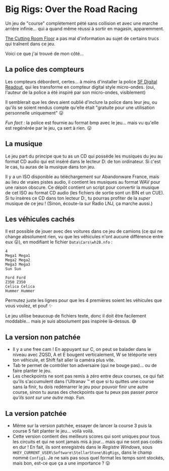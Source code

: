 # Big Rigs: Over the Road Racing

Un jeu de "course" complètement pété sans collision et avec une marche arrière infinie... qui a quand même réussi à sortir en magasin, apparemment.

[The Cutting Room Floor](https://tcrf.net/Big_Rigs:_Over_the_Road_Racing) a pas mal d'information au sujet de certains trucs qui traînent dans ce jeu.

Voici ce que j'ai trouvé de mon côté...

## La police des compteurs

Les compteurs débordent, certes... à moins d'installer la police [SF Digital Readout](https://www.1001fonts.com/digital-readout-font.html), qui les transforme en compteur digital style micro-ondes. (oui, l'auteur de la police a été inspiré par son micro-ondes, visiblement)

Il semblerait que les devs aient oublié d'inclure la police dans leur jeu, ou qu'ils se soient rendus compte qu'elle était "gratuite pour une utilisation personnelle uniquement" :stuck_out_tongue:

_Fun fact :_ la police est fournie au format bmp avec le jeu... mais vu qu'elle est regénérée par le jeu, ça sert à rien. :stuck_out_tongue:

## La musique

Le jeu part du principe que tu as un CD qui possède les musiques du jeu au format CD audio qui est inséré dans le lecteur D: de ton ordinateur. Si c'est le cas, tu auras de la musique dans ton jeu.

Il y a un ISO disponible au téléchargement sur Abandonware France, mais au lieu de vraies pistes audio, il contient les musiques au format WAV pour une raison obscure. Ce dépôt contient un script pour convertir la musique de cet ISO au format CD audio (les fichiers de sortie sont un BIN et un CUE). Si tu insères ce CD dans ton lecteur D:, tu pourras profiter de la _super_ musique de ce jeu ! (Sinon, écoute-la sur Radio LNJ, ça marche aussi.)

## Les véhicules cachés

Il est possible de jouer avec des voitures dans ce jeu de camions (ce qui ne change absolument rien, vu que les véhicules n'ont aucune différence entre eux :stuck_out_tongue:), en modifiant le fichier `Data\Cars\wh28.nfo` :

```
4
Mega1 Mega1
Mega2 Mega2
Mega3 Mega3
Sun Sun

Ford Ford
Z350 Z350
Celica Celica
Hummer Hummer
```

Permutez juste les lignes pour que les 4 premières soient les véhicules que vous voulez, et pouf :sparkles:

Le jeu utilise beaucoup de fichiers texte, donc il doit être facilement moddable... mais je suis absolument pas inspirée là-dessus. :sweat_smile:

## La version non patchée

- Il y a une free cam ! En appuyant sur C, on peut se balader dans le niveau avec ZQSD, A et E bougent verticalement, W se téléporte vers ton véhicule, et Shift fait aller la caméra plus vite.
- Tab te permet de contrôler ton adversaire (qui ne bouge pas)... ou de faire planter le jeu.
- Les checkpoints ne sont pas remis à zéro entre deux courses, ce qui fait qu'ils s'accumulent dans l'Ultranav :tm: et que si tu quittes une course sans la finir, tu dois redémarrer le jeu pour pouvoir finir une autre course, sinon tu auras des checkpoints que tu peux pas passer _parce qu'ils sont sur une autre map_. Fun.

## La version patchée

- Même sur la version patchée, essayer de lancer la course 3 puis la course 5 fait planter le jeu... voilà voilà.
- Cette version contient des meilleurs scores qui sont uniques pour tous les circuits et qui ne sont jamais mis à jour... mais qui ne sont pas codés en dur ! En fait, ils sont enregistrés dans le _Registre Windows_, sous `HKEY_CURRENT_USER\Software\StellarStone\BigRigs`, dans le champ nommé `Config1`. Je ne sais pas sous quel format les temps sont stockés, mais bon, est-ce que ça a une importance ? :stuck_out_tongue: